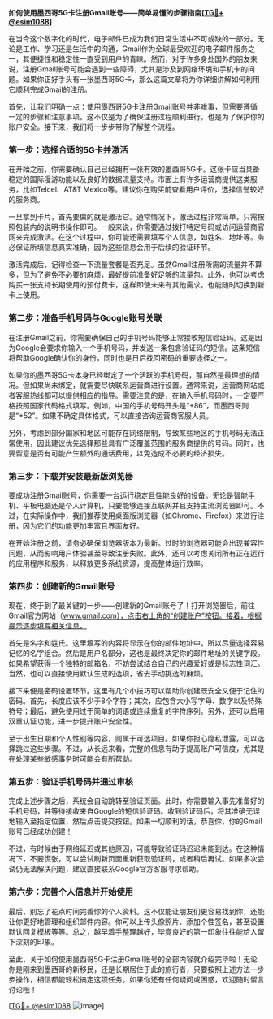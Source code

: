 **如何使用墨西哥5G卡注册Gmail账号——简单易懂的步骤指南[[TG💪+ @esim1088](https://t.me/s/esim1088)]**

在当今这个数字化的时代，电子邮件已成为我们日常生活中不可或缺的一部分。无论是工作、学习还是生活中的沟通，Gmail作为全球最受欢迎的电子邮件服务之一，其便捷性和稳定性一直受到用户的青睐。然而，对于许多身处国外的朋友来说，注册Gmail账号可能会遇到一些障碍，尤其是涉及到网络环境和手机卡的问题。如果你正好手头有一张墨西哥5G卡，那么这篇文章将为你详细讲解如何利用它顺利完成Gmail的注册。

首先，让我们明确一点：使用墨西哥5G卡注册Gmail账号并非难事，但需要遵循一定的步骤和注意事项。这不仅是为了确保注册过程顺利进行，也是为了保护你的账户安全。接下来，我们将一步步带你了解整个流程。

### **第一步：选择合适的5G卡并激活**

在开始之前，你需要确认自己已经拥有一张有效的墨西哥5G卡。这张卡应当具备稳定的国际漫游功能以及良好的数据流量支持。市面上有许多运营商提供这类服务，比如Telcel、AT&T Mexico等。建议你在购买前查看用户评价，选择信誉较好的服务商。

一旦拿到卡片，首先要做的就是激活它。通常情况下，激活过程非常简单，只需按照包装内的说明书操作即可。一般来说，你需要通过拨打特定号码或访问运营商官网来完成激活。在这个过程中，你可能还需要填写个人信息，如姓名、地址等。务必保证所填信息真实准确，因为这些信息会用于后续的验证环节。

激活完成后，记得检查一下流量套餐是否充足。虽然Gmail注册所需的流量并不算多，但为了避免不必要的麻烦，最好提前准备好足够的流量包。此外，也可以考虑购买一张支持长期使用的预付费卡，这样即使未来有其他需求，也能随时切换到新卡上使用。

### **第二步：准备手机号码与Google账号关联**

在注册Gmail之前，你需要确保自己的手机号码能够正常接收短信验证码。这是因为Google会要求你输入一个手机号码，并发送一条包含验证码的短信。这条短信将帮助Google确认你的身份，同时也是日后找回密码的重要途径之一。

如果你的墨西哥5G卡本身已经绑定了一个活跃的手机号码，那自然是最理想的情况。但如果尚未绑定，就需要尽快联系运营商进行设置。通常来说，运营商网站或者客服热线都可以提供相应的指导。需要注意的是，在输入手机号码时，一定要严格按照国家代码格式填写。例如，中国的手机号码开头是“+86”，而墨西哥则是“+52”。如果不确定具体格式，可以直接咨询运营商客服人员。

另外，考虑到部分国家和地区可能存在网络限制，导致某些地区的手机号码无法正常使用，因此建议优先选择那些具有广泛覆盖范围的服务商提供的号码。同时，也要留意是否有可能产生额外的通话费用，以免造成不必要的经济损失。

### **第三步：下载并安装最新版浏览器**

要成功注册Gmail账号，你需要一台运行稳定且性能良好的设备。无论是智能手机、平板电脑还是个人计算机，只要能够连接互联网并且支持主流浏览器即可。不过，在实际操作中，我们推荐使用桌面版浏览器（如Chrome、Firefox）来进行注册，因为它们的功能更加丰富且界面友好。

在开始注册之前，请务必确保浏览器版本为最新。过时的浏览器可能会出现兼容性问题，从而影响用户体验甚至导致注册失败。此外，还可以考虑关闭所有正在运行的应用程序和服务，以释放更多系统资源，提高整体运行效率。

### **第四步：创建新的Gmail账号**

现在，终于到了最关键的一步——创建新的Gmail账号了！打开浏览器后，前往Gmail官方网站（www.gmail.com），点击右上角的“创建账户”按钮。接着，根据提示逐步填写相关信息。

首先是名字和姓氏。这里填写的内容将显示在你的邮件地址中，所以尽量选择容易记忆的名字组合。然后是用户名部分，这也是最终决定你的邮件地址的关键字段。如果希望获得一个独特的邮箱名，不妨尝试结合自己的兴趣爱好或是标志性词汇。当然，也可以直接使用默认生成的选项，省去手动挑选的麻烦。

接下来便是密码设置环节。这里有几个小技巧可以帮助你创建既安全又便于记住的密码。首先，长度应该不少于8个字符；其次，应包含大小写字母、数字以及特殊符号；最后，避免使用过于简单的词语或连续重复的字符序列。另外，还可以启用双重认证功能，进一步提升账户安全性。

至于出生日期和个人性别等内容，则属于可选项目。如果你担心隐私泄露，可以选择跳过这些步骤。不过，从长远来看，完整的信息有助于提高账户可信度，尤其是在处理某些敏感事务时可能会有所帮助。

### **第五步：验证手机号码并通过审核**

完成上述步骤之后，系统会自动跳转至验证页面。此时，你需要输入事先准备好的手机号码，并等待接收来自Google的短信验证码。收到验证码后，将其准确无误地输入至指定位置，然后点击提交按钮。如果一切顺利的话，恭喜你，你的Gmail账号已经成功创建！

不过，有时候由于网络延迟或其他原因，可能导致验证码迟迟未能到达。在这种情况下，不要慌张，可以尝试刷新页面重新获取验证码，或者稍后再试。如果多次尝试仍无法解决问题，建议直接联系Google官方客服寻求帮助。

### **第六步：完善个人信息并开始使用**

最后，别忘了花点时间完善你的个人资料。这不仅能让朋友们更容易找到你，还能让你更好地管理和组织邮件内容。你可以上传头像照片、添加个性签名，甚至设置默认回复模板等等。总之，越早着手整理越好，毕竟良好的第一印象往往能给人留下深刻的印象。

至此，关于如何使用墨西哥5G卡注册Gmail账号的全部内容就介绍完毕啦！无论你是刚来到墨西哥的新移民，还是长期居住于此的旅行者，只要按照上述方法一步步操作，相信都能轻松搞定这项任务。如果你还有任何疑问或困惑，欢迎随时留言讨论哦！

[[TG💪+ @esim1088](https://t.me/s/esim1088) ![Image](https://i.postimg.cc/4NQfJmqS/Snipaste-2025-05-13-00-14-12.png)]
